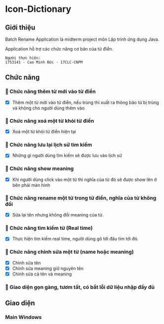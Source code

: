 # Icon-Dictionary

## Giới thiệu
Batch Rename Application là midterm project môn Lập trình ứng dụng Java.

Application hỗ trợ các chức năng cơ bản của từ điển.
```
Người thực hiện:    
1753141 - Cao Minh Đức - 17CLC-CNPM  
```
## Chức năng
### 🧮 Chức năng thêm từ mới vào từ điển
- [x] Thêm một từ mới vào từ điển, nếu trùng thì xuất ra thông báo từ bị trùng và không cho người dùng thêm vào

### 🧮 Chức năng xoá một từ khỏi từ điển
- [x] Xoá một từ khỏi từ điển hiện tại

### 🧮 Chức năng lưu lại lịch sử tìm kiếm
- [x] Những gì người dùng tìm kiếm sẽ được lưu vào lịch sử

### 🧮 Chức năng show meaning
- [x] Khi người dùng click vào một từ thì nghĩa của từ đó sẽ được show lên ở bên phải màn hình

### 🔫 Chức năng rename một từ trong từ điển, nghĩa của từ không đổi
- [x] Sửa lại tên nhưng không đổi meaning của từ.
### 🔎 Chức năng tìm kiếm từ (Real time)
- [x] Thực hiện tìm kiếm real time, người dùng gõ tới đâu tìm tới đó.
### 🎉 Chức năng chỉnh sửa một từ (name hoặc meaning)
- [x] Chỉnh sửa tên
- [x] Chỉnh sửa meaning giữ nguyên tên
- [x] Chỉnh sửa cả tên và meaning

### 🎥 Giao diện gọn gàng, tươm tất, có bắt lỗi dữ liệu nhập đầy đủ

## Giao diện
### Main Windows



